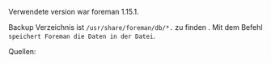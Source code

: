 Verwendete version war foreman 1.15.1.

Backup Verzeichnis ist `/usr/share/foreman/db/*.` zu finden .
Mit dem Befehl `` speichert Foreman die Daten in der Datei ``.

Quellen: 